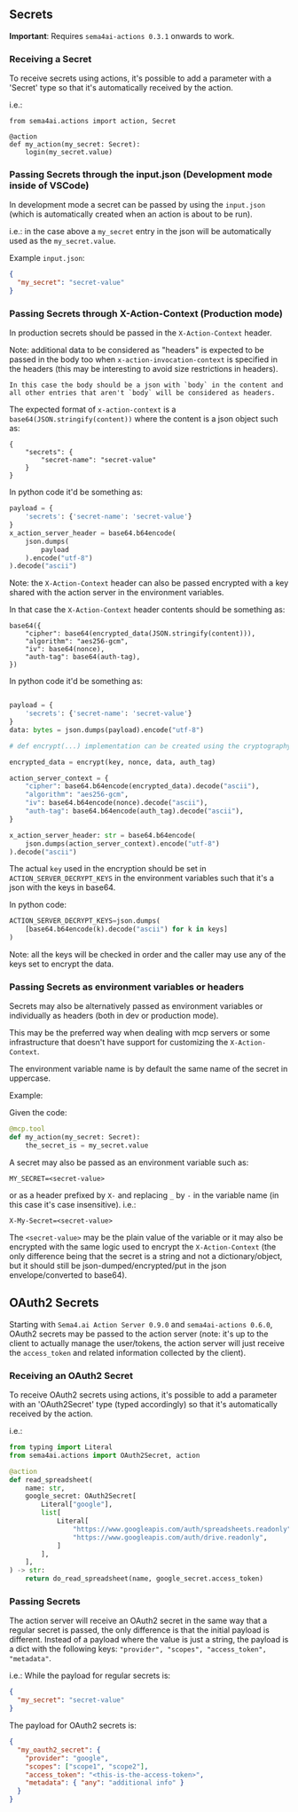 ## Secrets

**Important**: Requires `sema4ai-actions 0.3.1` onwards to work.

### Receiving a Secret

To receive secrets using actions, it's possible to add a parameter with a
'Secret' type so that it's automatically received by the action.

i.e.:

```
from sema4ai.actions import action, Secret

@action
def my_action(my_secret: Secret):
    login(my_secret.value)
```

### Passing Secrets through the input.json (Development mode inside of VSCode)

In development mode a secret can be passed by using the `input.json` (which
is automatically created when an action is about to be run).

i.e.: in the case above a `my_secret` entry in the json will be automatically
used as the `my_secret.value`.

Example `input.json`:

```json
{
  "my_secret": "secret-value"
}
```

### Passing Secrets through X-Action-Context (Production mode)

In production secrets should be passed in the `X-Action-Context` header.

Note: additional data to be considered as "headers" is expected to be passed in the
body too when `x-action-invocation-context` is specified in the headers (this may
be interesting to avoid size restrictions in headers).

    In this case the body should be a json with `body` in the content and
    all other entries that aren't `body` will be considered as headers.

The expected format of `x-action-context` is a `base64(JSON.stringify(content))`
where the content is a json object such as:

```
{
    "secrets": {
        "secret-name": "secret-value"
    }
}
```

In python code it'd be something as:

```python
payload = {
    'secrets': {'secret-name': 'secret-value'}
}
x_action_server_header = base64.b64encode(
    json.dumps(
        payload
    ).encode("utf-8")
).decode("ascii")
```

Note: the `X-Action-Context` header can also be passed encrypted with a
key shared with the action server in the environment variables.

In that case the `X-Action-Context` header contents should be something as:

```
base64({
    "cipher": base64(encrypted_data(JSON.stringify(content))),
    "algorithm": "aes256-gcm",
    "iv": base64(nonce),
    "auth-tag": base64(auth-tag),
})
```

In python code it'd be something as:

```python

payload = {
    'secrets': {'secret-name': 'secret-value'}
}
data: bytes = json.dumps(payload).encode("utf-8")

# def encrypt(...) implementation can be created using the cryptography library.

encrypted_data = encrypt(key, nonce, data, auth_tag)

action_server_context = {
    "cipher": base64.b64encode(encrypted_data).decode("ascii"),
    "algorithm": "aes256-gcm",
    "iv": base64.b64encode(nonce).decode("ascii"),
    "auth-tag": base64.b64encode(auth_tag).decode("ascii"),
}

x_action_server_header: str = base64.b64encode(
    json.dumps(action_server_context).encode("utf-8")
).decode("ascii")
```

The actual `key` used in the encryption should be set in `ACTION_SERVER_DECRYPT_KEYS`
in the environment variables such that it's a json with the keys in base64.

In python code:

```python
ACTION_SERVER_DECRYPT_KEYS=json.dumps(
    [base64.b64encode(k).decode("ascii") for k in keys]
)
```

Note: all the keys will be checked in order and the caller may use any of the
keys set to encrypt the data.

### Passing Secrets as environment variables or headers

Secrets may also be alternatively passed as environment variables
or individually as headers (both in dev or production mode).

This may be the preferred way when dealing with mcp servers or
some infrastructure that doesn't have support for customizing
the `X-Action-Context`.

The environment variable name is by default the same name of the secret
in uppercase.

Example:

Given the code:

```python
@mcp.tool
def my_action(my_secret: Secret):
    the_secret_is = my_secret.value
```

A secret may also be passed as an environment variable such as:

```
MY_SECRET=<secret-value>
```

or as a header prefixed by `X-` and replacing `_` by `-` in the variable name
(in this case it's case insensitive). i.e.:

```
X-My-Secret=<secret-value>
```

The `<secret-value>` may be the plain value of the variable or it
may also be encrypted with the same logic used to encrypt the
`X-Action-Context` (the only difference being that the secret
is a string and not a dictionary/object, but it should still
be json-dumped/encrypted/put in the json envelope/converted to base64).

## OAuth2 Secrets

Starting with `Sema4.ai Action Server 0.9.0` and `sema4ai-actions 0.6.0`, OAuth2 secrets
may be passed to the action server (note: it's up to the client to actually manage
the user/tokens, the action server will just receive the `access_token` and related
information collected by the client).

### Receiving an OAuth2 Secret

To receive OAuth2 secrets using actions, it's possible to add a parameter with an
'OAuth2Secret' type (typed accordingly) so that it's automatically received by the action.

i.e.:

```python
from typing import Literal
from sema4ai.actions import OAuth2Secret, action

@action
def read_spreadsheet(
    name: str,
    google_secret: OAuth2Secret[
        Literal["google"],
        list[
            Literal[
                "https://www.googleapis.com/auth/spreadsheets.readonly",
                "https://www.googleapis.com/auth/drive.readonly",
            ]
        ],
    ],
) -> str:
    return do_read_spreadsheet(name, google_secret.access_token)
```

### Passing Secrets

The action server will receive an OAuth2 secret in the same way that a regular secret
is passed, the only difference is that the initial payload is different. Instead
of a payload where the value is just a string, the payload is a dict with the following
keys: `"provider", "scopes", "access_token", "metadata"`.

i.e.: While the payload for regular secrets is:

```json
{
  "my_secret": "secret-value"
}
```

The payload for OAuth2 secrets is:

```json
{
  "my_oauth2_secret": {
    "provider": "google",
    "scopes": ["scope1", "scope2"],
    "access_token": "<this-is-the-access-token>",
    "metadata": { "any": "additional info" }
  }
}
```
